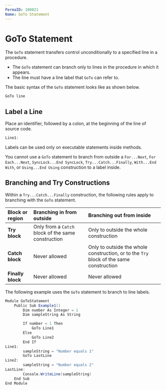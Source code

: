 ```yaml
---
PermaID: 100021
Name: GoTo Statement
---
```


# GoTo Statement

The `GoTo` statement transfers control unconditionally to a specified line in a procedure.

 - The `GoTo` statement can branch only to lines in the procedure in which it appears. 
 - The line must have a line label that `GoTo` can refer to.

The basic syntax of the `GoTo` statement looks like as shown below.

```csharp
GoTo line
```

## Label a Line

Place an identifier, followed by a colon, at the beginning of the line of source code.

```csharp
Line1:
```
Labels can be used only on executable statements inside methods.

You cannot use a `GoTo` statement to branch from outside a `For...Next`, `For Each...Next`, `SyncLock...End SyncLock`, `Try...Catch...Finally`, `With...End With`, or `Using...End Using` construction to a label inside.

## Branching and Try Constructions

Within a `Try...Catch...Finally` construction, the following rules apply to branching with the `GoTo` statement.


| Block or region    | Branching in from outside                 | Branching out from inside                 |
| :------------------| :-----------------------------------------| :-----------------------------------------|
| **Try block**      | Only from a `Catch` block of the same construction | Only to outside the whole construction |
| **Catch block**    | Never allowed                             | Only to outside the whole construction, or to the `Try` block of the same construction |
| **Finally block**  | Never allowed                             | Never allowed                                  |


The following example uses the `GoTo` statement to branch to line labels.

```csharp
Module GoToStatement
    Public Sub Example1()
        Dim number As Integer = 1
        Dim sampleString As String

        If number = 1 Then
            GoTo Line1
        Else
            GoTo Line2
        End If
Line1:
        sampleString = "Number equals 1"
        GoTo LastLine
Line2:
        sampleString = "Number equals 2"
LastLine:
        Console.WriteLine(sampleString)
    End Sub
End Module
```